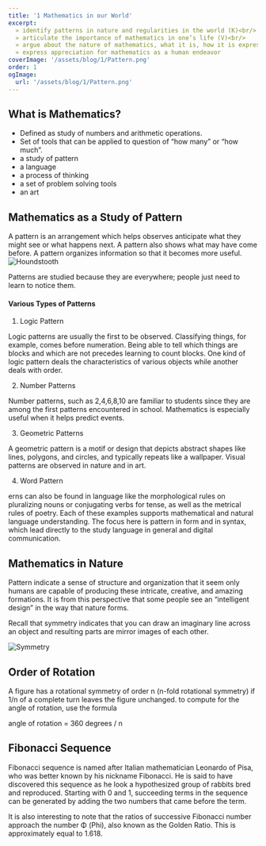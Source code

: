 ```yaml
---
title: '1 Mathematics in our World'
excerpt: 
  » identify patterns in nature and regularities in the world (K)<br/>
  »	articulate the importance of mathematics in one’s life (V)<br/>
  »	argue about the nature of mathematics, what it is, how it is expressed, represented, and used (K)<br/>
  »	express appreciation for mathematics as a human endeavor
coverImage: '/assets/blog/1/Pattern.png'
order: 1
ogImage:
  url: '/assets/blog/1/Pattern.png'
---
```


## What is Mathematics?
* Defined as study of numbers and arithmetic operations.
* Set of tools that can be applied to question of “how many” or “how much”.
* a study of pattern
* a language
* a process of thinking
* a set of problem solving tools
* an art

## Mathematics as a Study of Pattern
A pattern is an arrangement which helps observes
anticipate what they might see or what happens next. A
pattern also shows what may have come before. A pattern
organizes information so that it becomes more useful.
![Houndstooth](/assets/blog/1/Houndstooth.png)

Patterns are studied because they are everywhere; people
just need to learn to notice them.

#### Various Types of Patterns

1. Logic Pattern

Logic patterns are usually the first to be
observed. Classifying things, for example, comes before
numeration. Being able to tell which things are blocks and
which are not precedes learning to count blocks. One kind of
logic pattern deals the characteristics of various objects
while another deals with order.

2. Number Patterns

Number patterns, such
as 2,4,6,8,10 are familiar to students
since they are among the first patterns
encountered in school. Mathematics is
especially useful when it helps predict
events.

3. Geometric Patterns

A geometric pattern is a motif or
design that depicts abstract shapes like lines,
polygons, and circles, and typically repeats like a
wallpaper. Visual patterns are observed in nature and
in art.

4. Word Pattern

erns can also be found in
language like the morphological rules on pluralizing
nouns or conjugating verbs for tense, as well as the
metrical rules of poetry. Each of these examples
supports mathematical and natural language
understanding. The focus here is pattern in form and
in syntax, which lead directly to the study language in
general and digital communication.


## Mathematics in Nature
Pattern indicate a sense of structure and organization
that it seem only humans are capable of producing
these intricate, creative, and amazing formations. It is
from this perspective that some people see an
“intelligent design” in the way that nature forms.

Recall that symmetry indicates that you can draw an
imaginary line across an object and resulting parts are
mirror images of each other.


![Symmetry](/assets/blog/1/Symmetry.png)

## Order of Rotation
A figure has a rotational symmetry of order n (n-fold rotational symmetry) if 1/n of a complete turn leaves
the figure unchanged. to compute for the angle of rotation, use the formula

angle of rotation = 360 degrees / n

## Fibonacci Sequence

Fibonacci sequence is named after Italian mathematician
Leonardo of Pisa, who was better known by his nickname
Fibonacci. He is said to have discovered this sequence as he look a
hypothesized group of rabbits bred and reproduced.
Starting with 0 and 1, succeeding terms in the sequence can be
generated by adding the two numbers that came before the term.

It is also interesting to note that the ratios of successive Fibonacci
number approach the number Φ (Phi), also known as the Golden
Ratio. This is approximately equal to 1.618.